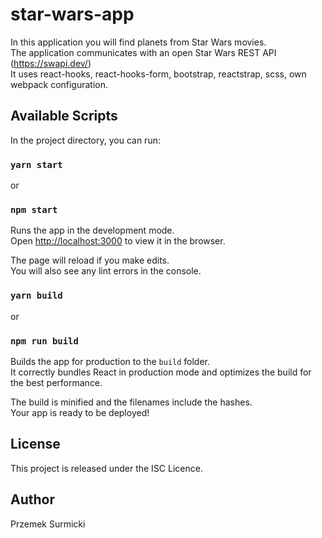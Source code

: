# star-wars-app

In this application you will find planets from Star Wars movies.\
The application communicates with an open Star Wars REST API (https://swapi.dev/) \
It uses react-hooks, react-hooks-form, bootstrap, reactstrap, scss, own webpack configuration. 
## Available Scripts

In the project directory, you can run:

### `yarn start` 

or
### `npm start`

Runs the app in the development mode.\
Open [http://localhost:3000](http://localhost:3030) to view it in the browser.

The page will reload if you make edits.\
You will also see any lint errors in the console.
### `yarn build`

or

### `npm run build`

Builds the app for production to the `build` folder.\
It correctly bundles React in production mode and optimizes the build for the best performance.

The build is minified and the filenames include the hashes.\
Your app is ready to be deployed!

## License

This project is released under the ISC Licence.

## Author

Przemek Surmicki